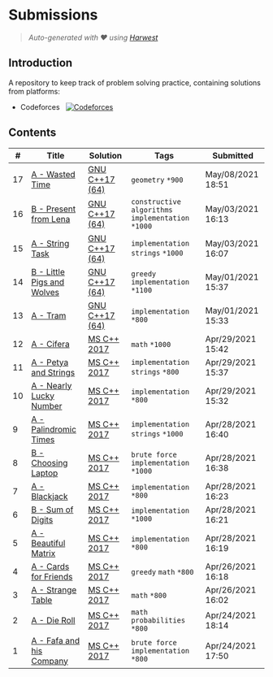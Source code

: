 Submissions
======================
> *Auto-generated with ❤ using [Harwest](https://github.com/nileshsah/harwest-tool)*

## Introduction

A repository to keep track of problem solving practice, containing solutions from platforms:
* Codeforces &nbsp; [![Codeforces](https://run.kaist.ac.kr/badges/codeforces/Khushi321.svg)](https://codeforces.com/profile/Khushi321)


## Contents

| # | Title | Solution | Tags | Submitted |
|---| ----- | -------- | ---- | --------- |
17 | [A - Wasted Time](https://codeforces.com/contest/127/problem/A) | [GNU C++17 (64)](./codeforces/127/A.cpp) | `geometry` `*900` | May/08/2021 18:51 | 
16 | [B - Present from Lena](https://codeforces.com/contest/118/problem/B) | [GNU C++17 (64)](./codeforces/118/B.cpp) | `constructive algorithms` `implementation` `*1000` | May/03/2021 16:13 | 
15 | [A - String Task](https://codeforces.com/contest/118/problem/A) | [GNU C++17 (64)](./codeforces/118/A.cpp) | `implementation` `strings` `*1000` | May/03/2021 16:07 | 
14 | [B - Little Pigs and Wolves](https://codeforces.com/contest/116/problem/B) | [GNU C++17 (64)](./codeforces/116/B.cpp) | `greedy` `implementation` `*1100` | May/01/2021 15:37 | 
13 | [A - Tram](https://codeforces.com/contest/116/problem/A) | [GNU C++17 (64)](./codeforces/116/A.cpp) | `implementation` `*800` | May/01/2021 15:33 | 
12 | [A - Cifera](https://codeforces.com/contest/114/problem/A) | [MS C++ 2017](./codeforces/114/A.cpp) | `math` `*1000` | Apr/29/2021 15:42 | 
11 | [A - Petya and Strings](https://codeforces.com/contest/112/problem/A) | [MS C++ 2017](./codeforces/112/A.cpp) | `implementation` `strings` `*800` | Apr/29/2021 15:37 | 
10 | [A - Nearly Lucky Number](https://codeforces.com/contest/110/problem/A) | [MS C++ 2017](./codeforces/110/A.cpp) | `implementation` `*800` | Apr/29/2021 15:32 | 
9 | [A - Palindromic Times](https://codeforces.com/contest/108/problem/A) | [MS C++ 2017](./codeforces/108/A.cpp) | `implementation` `strings` `*1000` | Apr/28/2021 16:40 | 
8 | [B - Choosing Laptop](https://codeforces.com/contest/106/problem/B) | [MS C++ 2017](./codeforces/106/B.cpp) | `brute force` `implementation` `*1000` | Apr/28/2021 16:38 | 
7 | [A - Blackjack](https://codeforces.com/contest/104/problem/A) | [MS C++ 2017](./codeforces/104/A.cpp) | `implementation` `*800` | Apr/28/2021 16:23 | 
6 | [B - Sum of Digits](https://codeforces.com/contest/102/problem/B) | [MS C++ 2017](./codeforces/102/B.cpp) | `implementation` `*1000` | Apr/28/2021 16:21 | 
5 | [A - Beautiful Matrix](https://codeforces.com/contest/263/problem/A) | [MS C++ 2017](./codeforces/263/A.cpp) | `implementation` `*800` | Apr/28/2021 16:19 | 
4 | [A - Cards for Friends](https://codeforces.com/contest/1472/problem/A) | [MS C++ 2017](./codeforces/1472/A.cpp) | `greedy` `math` `*800` | Apr/26/2021 16:18 | 
3 | [A - Strange Table](https://codeforces.com/contest/1506/problem/A) | [MS C++ 2017](./codeforces/1506/A.cpp) | `math` `*800` | Apr/26/2021 16:02 | 
2 | [A - Die Roll](https://codeforces.com/contest/9/problem/A) | [MS C++ 2017](./codeforces/9/A.cpp) | `math` `probabilities` `*800` | Apr/24/2021 18:14 | 
1 | [A - Fafa and his Company](https://codeforces.com/contest/935/problem/A) | [MS C++ 2017](./codeforces/935/A.cpp) | `brute force` `implementation` `*800` | Apr/24/2021 17:50 | 